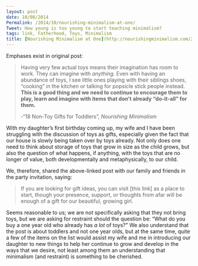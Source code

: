```yaml
---
layout: post
date: 10/08/2014
Permalink: /2014/10/nourishing-minimalism-at-one/
Tweet: How young is too young to start teaching minimalism?
tags: link, Fatherhood, Toys, Minimalism
title: [Nourishing Minimalism at One](http://nourishingminimalism.com/2014/07/18-non-toy-gifts-for-toddlers.html)
---
```


<p>Emphases exist in original post:</p>

<blockquote>
  <p>Having very few actual toys means their imagination has room to work. They can imagine with <em>anything</em>. Even with having an abundance of toys, I see little ones playing with their siblings shoes, “cooking” in the kitchen or  talking for popsicle stick people instead. <strong>This is a good thing and we need to continue to encourage them to play, learn and imagine with items that don’t already “do-it-all” for them.</strong></p>
  
  <p>-&#8220;18 Non-Toy Gifts for Toddlers&#8221;, <em>Nourishing Minimalism</em></p>
</blockquote>

<p>With my daughter&#8217;s first birthday coming up, my wife and I have been struggling with the discussion of toys as gifts, especially given the fact that our house is slowly being taken over by toys already. Not only does one need to think about storage of toys that grow in size as the child grows, but also the question of what happens, if anything, with the toys that are no longer of value, both developmentally and metaphysically, to our child.</p>

<p>We, therefore, shared the above-linked post with our family and friends in the party invitation, saying:</p>

<blockquote>
  <p>If you are looking for gift ideas, you can visit [this link] as a place to start, though your presence, support, or thoughts from afar will be enough of a gift for our beautiful, growing girl.</p>
</blockquote>

<p>Seems reasonable to us; we are not specifically asking that they not bring toys, but we are asking for restraint should the question be: &#8220;What do you buy a one year old who already has <em>a lot</em> of toys?&#8221; We also understand that the post is about toddlers and not one year olds, but at the same time, quite a few of the items on the list would assist my wife and me in introducing our daughter to new things to help her continue to grow and develop in the ways that we desire, not least among them an understanding that minimalism (and restraint) is something to be cherished.</p>